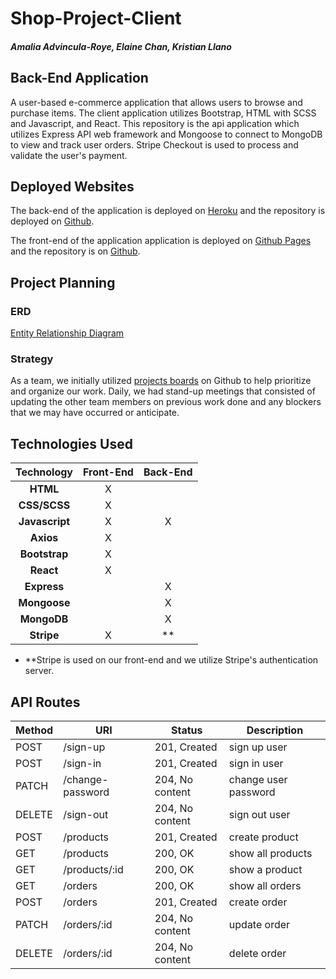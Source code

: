 # Shop-Project-Client
##### Amalia Advincula-Roye, Elaine Chan, Kristian Llano

## Back-End Application
A user-based e-commerce application that allows users to browse and purchase
items. The client application utilizes Bootstrap, HTML with SCSS and Javascript,
and React. This repository is the api application which utilizes Express API web
framework and Mongoose to connect to MongoDB to view and track user orders.
Stripe Checkout is used to process and validate the user's payment.

## Deployed Websites
The back-end of the application is deployed on [Heroku](https://sheltered-hollows-93867.herokuapp.com/)
and the repository is deployed on [Github](https://github.com/smolpotats/shop-serverhttps://github.com/smolpotats/shop-server).

The front-end of the application application is deployed on [Github Pages](https://smolpotats.github.io/shop-client/#/)
and the repository is on [Github](https://github.com/smolpotats/shop-client).

## Project Planning
### ERD
[Entity Relationship Diagram](https://imgur.com/iz5jXxn.png)

### Strategy
As a team, we initially utilized [projects boards](https://github.com/orgs/smolpotats/projects/2) on Github to help prioritize and organize our work. Daily, we had
stand-up meetings that consisted of updating the other team members on previous
work done and any blockers that we may have occurred or anticipate.

## Technologies Used
Technology    | Front-End | Back-End |
:-----------: | :-------: | :------: |
**HTML**      | X         |          |
**CSS/SCSS**  | X         |          |
**Javascript**| X         | X        |
**Axios**     | X         |          |
**Bootstrap** | X         |          |
**React**     | X         |          |
**Express**   |           | X        |
**Mongoose**  |           | X        |
**MongoDB**   |           | X        |
**Stripe**    | X         | **       |

* **Stripe is used on our front-end and we utilize Stripe's authentication server.

## API Routes
Method | URI              | Status          | Description          |
------ |----------------- | --------------- | -------------------- |
POST   | /sign-up         | 201, Created    | sign up user         |
POST   | /sign-in         | 201, Created    | sign in user         |
PATCH  | /change-password | 204, No content | change user password |
DELETE | /sign-out        | 204, No content | sign out user        |
POST   | /products        | 201, Created    | create product       |
GET    | /products        | 200, OK         | show all products    |
GET    | /products/:id    | 200, OK         | show a product       |
GET    | /orders          | 200, OK         | show all orders      |
POST   | /orders          | 201, Created    | create order         |
PATCH  | /orders/:id      | 204, No content | update order         |
DELETE | /orders/:id      | 204, No content | delete order         |
